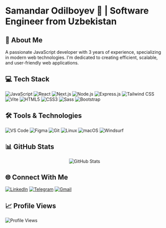 # Samandar Odilboyev 👋 | Software Engineer from Uzbekistan

## 🚀 About Me

A passionate JavaScript developer with 3 years of experience, specializing in modern web technologies. I'm dedicated to creating efficient, scalable, and user-friendly web applications.

## 💻 Tech Stack

![JavaScript](https://img.shields.io/badge/JavaScript-F7DF1E?style=for-the-badge&logo=javascript&logoColor=black)
![React](https://img.shields.io/badge/React-61DAFB?style=for-the-badge&logo=react&logoColor=black)
![Next.js](https://img.shields.io/badge/Next.js-000000?style=for-the-badge&logo=next.js&logoColor=white)
![Node.js](https://img.shields.io/badge/Node.js-2E5984?style=for-the-badge&logo=node.js&logoColor=green)
![Express.js](https://img.shields.io/badge/Express.js-FFC067?style=for-the-badge&logo=express.js&logoColor=orange)
![Tailwind CSS](https://img.shields.io/badge/Tailwind%20CSS-38B2AC?style=for-the-badge&logo=tailwind-css&logoColor=white)
![Vite](https://img.shields.io/badge/Vite-646CFF?style=for-the-badge&logo=vite&logoColor=white)
![HTML5](https://img.shields.io/badge/HTML5-E34F26?style=for-the-badge&logo=html5&logoColor=white)
![CSS3](https://img.shields.io/badge/CSS3-1572B6?style=for-the-badge&logo=css3&logoColor=white)
![Sass](https://img.shields.io/badge/Sass-CC6699?style=for-the-badge&logo=sass&logoColor=white)
![Bootstrap](https://img.shields.io/badge/Bootstrap-7952B3?style=for-the-badge&logo=bootstrap&logoColor=white)

## 🛠️ Tools & Technologies

![VS Code](https://img.shields.io/badge/VS%20Code-0078D4?style=for-the-badge&logo=visual-studio-code&logoColor=white)
![Figma](https://img.shields.io/badge/Figma-F24E1E?style=for-the-badge&logo=figma&logoColor=white)
![Git](https://img.shields.io/badge/Git-F05032?style=for-the-badge&logo=git&logoColor=white)
![Linux](https://img.shields.io/badge/Linux-FCC624?style=for-the-badge&logo=linux&logoColor=black)
![macOS](https://img.shields.io/badge/macOS-000000?style=for-the-badge&logo=apple&logoColor=white)
![Windsurf](https://img.shields.io/badge/Windsurf-0078D7?style=for-the-badge&logo=windows&logoColor=white)

## 📊 GitHub Stats

<p align="center">
  <img src="https://github-readme-stats.vercel.app/api?username=odilboyev&show_icons=true&theme=radical" alt="GitHub Stats" />
<!--   <img src="https://github-readme-streak-stats.herokuapp.com/?user=odilboyev&theme=radical" alt="GitHub Streak" /> -->
</p>

## 🌐 Connect With Me

[![LinkedIn](https://img.shields.io/badge/LinkedIn-0077B5?style=for-the-badge&logo=linkedin&logoColor=white)](https://www.linkedin.com/in/samandar-zarif)
[![Telegram](https://img.shields.io/badge/Telegram-2CA5E0?style=for-the-badge&logo=telegram&logoColor=white)](https://t.me/samandar_zarif)
[![Gmail](https://img.shields.io/badge/Gmail-D14836?style=for-the-badge&logo=gmail&logoColor=white)](mailto:mailto@samandar.us)

## 📈 Profile Views

![Profile Views](https://komarev.com/ghpvc/?username=webius&color=blueviolet&style=flat-square)

